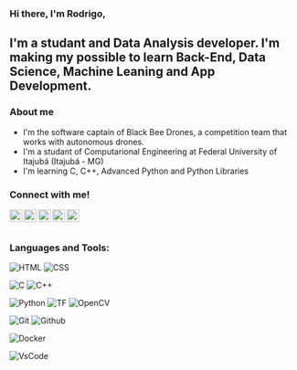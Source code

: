 ### Hi there, I'm Rodrigo, 

## I'm a studant and Data Analysis developer. I'm making my possible to learn Back-End, Data Science, Machine Leaning and App Development. 

### About me

- I'm the software captain of Black Bee Drones, a competition team that works with autonomous drones.
- I'm a studant of Computarional Engineering at Federal University of Itajubá (Itajubá - MG)
- I'm learning C, C++, Advanced Python and Python Libraries

### Connect with me!

[<img align="left" alt="rodrigonpereira | Twitter" width="22px" src="https://cdn.jsdelivr.net/npm/simple-icons@v3/icons/instagram.svg" />][instagram]
[<img align="left" alt="rodrigonpereira | Twitter" width="22px" src="https://cdn.jsdelivr.net/npm/simple-icons@v3/icons/twitter.svg" />][twitter]
[<img align="left" alt="rodrigonpereira | Facebook" width="22px" src="https://simpleicons.org/icons/facebook.svg" />][facebook]
[<img align="left" alt="rodrigonpereira | Whatsapp" width="22px" src="https://simpleicons.org/icons/whatsapp.svg" />][whatsapp]
[<img align="left" alt="rodrigonpereira | Linkedin" width="22px" src="https://simpleicons.org/icons/linkedin.svg" />][linkedin]

</br>
</br>

### Languages and Tools:

![HTML](https://img.shields.io/badge/html%20-%23E34F26.svg?&style=for-the-badge&logo=html5&logoColor=white)
![CSS](https://img.shields.io/badge/css%20-%231572B6.svg?&style=for-the-badge&logo=css3&logoColor=white)

![C](https://img.shields.io/badge/%20-brown.svg?&style=for-the-badge&logo=C&logoColor=white)
![C++](https://img.shields.io/badge/++%20-brown.svg?&style=for-the-badge&logo=C&logoColor=white)

![Python](https://img.shields.io/badge/python%20-%2314354C.svg?&style=for-the-badge&logo=python&logoColor=white)
![TF](https://img.shields.io/badge/tensorflow%20-%23E34F26.svg?&style=for-the-badge&logo=tensorflow&logoColor=white)
![OpenCV](https://img.shields.io/badge/opencv%20-green.svg?&style=for-the-badge&logo=opencv&logoColor=white)


![Git](https://img.shields.io/badge/git-%23E34F26.svg?&style=for-the-badge&logo=git&logoColor=white)
![Github](https://img.shields.io/badge/github-%23323330.svg?&style=for-the-badge&logo=github&logoColor=white)

![Docker](https://img.shields.io/badge/docker%20-blue.svg?&style=for-the-badge&logo=docker&logoColor=white)

![VsCode](https://img.shields.io/badge/vscode%20-blue.svg?&style=for-the-badge&logo=visual-studio-code&logoColor=white)






[instagram]: https://www.instagram.com/rodrigo_npereira/
[twitter]: https://twitter.com/RodNPereira
[facebook]: https://www.facebook.com/rodrigonpgame/
[whatsapp]: https://api.whatsapp.com/send?phone=5535988322337ools
[linkedin]: https://www.linkedin.com/in/rodrigonpereira/
 
 

<!--
**RodrigoNPereira/RodrigoNPereira** is a ✨ _special_ ✨ repository because its `README.md` (this file) appears on your GitHub profile.

Here are some ideas to get you started:

- 🔭 I’m currently working on ...
- 🌱 I’m currently learning ...
- 👯 I’m looking to collaborate on ...
- 🤔 I’m looking for help with ...
- 💬 Ask me about ...
- 📫 How to reach me: ...
- 😄 Pronouns: ...
- ⚡ Fun fact: ...
-->
